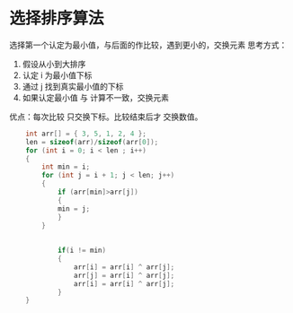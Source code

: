 # 选择排序算法

选择第一个认定为最小值，与后面的作比较，遇到更小的，交换元素
思考方式：
1. 假设从小到大排序
2. 认定 i  为最小值下标
3. 通过 j 找到真实最小值的下标
4. 如果认定最小值 与 计算不一致，交换元素


优点：每次比较 只交换下标。比较结束后才 交换数值。
```c
	int arr[] = { 3, 5, 1, 2, 4 };
    len = sizeof(arr)/sizeof(arr[0]);
	for (int i = 0; i < len ; i++)
	{
	    int min = i;
		for (int j = i + 1; j < len; j++)
		{
			if (arr[min]>arr[j])
			{
			min = j;  	
			}
		}
		
                
            if(i != min)
            {
                arr[i] = arr[i] ^ arr[j];
				arr[j] = arr[i] ^ arr[j];
				arr[i] = arr[i] ^ arr[j];
			}
	}
```